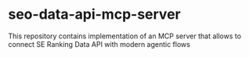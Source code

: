 # seo-data-api-mcp-server
This repository contains implementation of an MCP server that allows to connect SE Ranking Data API with modern agentic flows
